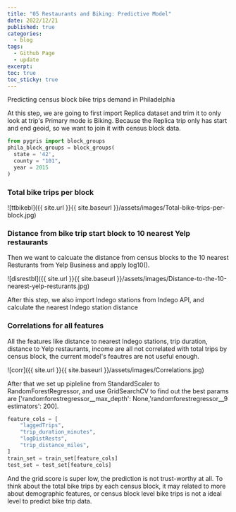 ```yaml
---
title: "05 Restaurants and Biking: Predictive Model"
date: 2022/12/21
published: true
categories:
  - blog
tags:
  - Github Page
  - update
excerpt:
toc: true
toc_sticky: true
---
```


Predicting census block bike trips demand in Philadelphia

At this step, we are going to first import Replica dataset and trim it to only look at trip's Primary mode is Biking. Because the Replica trip only has start and end
geoid, so we want to join it with census block data.

```python
from pygris import block_groups
phila_block_groups = block_groups(
  state = '42', 
  county = "101",
  year = 2015
)
```

### Total bike trips per block

![ttbikebl]({{ site.url }}{{ site.baseurl }}/assets/images/Total-bike-trips-per-block.jpg)

### Distance from bike trip start block to 10 nearest Yelp restaurants

Then we want to calcuate the distance from census blocks to the 10 nearest Resturants from Yelp Business and apply log10().

![disrestbl]({{ site.url }}{{ site.baseurl }}/assets/images/Distance-to-the-10-nearest-yelp-resturants.jpg)

After this step, we also import Indego stations from Indego API, and calculate the nearest Indego station distance

### Correlations for all features

All the features like distance to nearest Indego stations, trip duration, distance to Yelp restaurants, income are all not correlated with total trips by census block, the current model's feautres are not useful enough.

![corr]({{ site.url }}{{ site.baseurl }}/assets/images/Correlations.jpg)

After that we set up pipleline from  StandardScaler to RandomForestRegressor, and use GridSearchCV to find out the best params are ['randomforestregressor__max_depth': None,'randomforestregressor__9 estimators': 200]. 

```python
feature_cols = [    
    "laggedTrips",
    "trip_duration_minutes",
    "logDistRests",
    "trip_distance_miles",
]
train_set = train_set[feature_cols]
test_set = test_set[feature_cols]
```

And the grid.score is super low, the prediction is not trust-worthy at all. To think about the total bike trips by each census block, it may related to more about demographic features, or census block level bike trips is not a ideal level to predict bike trip data.
